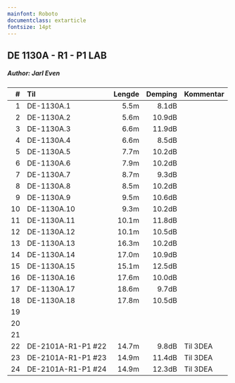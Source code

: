 ```yaml
---
mainfont: Roboto
documentclass: extarticle
fontsize: 14pt
---
```


## DE 1130A - R1 - P1   LAB
##### Author: Jarl Even

|  #  |        Til       |Lengde|Demping|Kommentar|
|----:|:-----------------|-----:|------:|:--------|
|    1|DE-1130A.1        |  5.5m|  8.1dB|         |
|    2|DE-1130A.2        |  5.6m| 10.9dB|         |
|    3|DE-1130A.3        |  6.6m| 11.9dB|         |
|    4|DE-1130A.4        |  6.6m|  8.5dB|         |
|    5|DE-1130A.5        |  7.7m| 10.2dB|         |
|    6|DE-1130A.6        |  7.9m| 10.2dB|         |
|    7|DE-1130A.7        |  8.7m|  9.3dB|         |
|    8|DE-1130A.8        |  8.5m| 10.2dB|         |
|    9|DE-1130A.9        |  9.5m| 10.6dB|         |
|   10|DE-1130A.10       |  9.3m| 10.2dB|         |
|   11|DE-1130A.11       | 10.1m| 11.8dB|         |
|   12|DE-1130A.12       | 10.1m| 10.5dB|         |
|   13|DE-1130A.13       | 16.3m| 10.2dB|         |
|   14|DE-1130A.14       | 17.0m| 10.9dB|         |
|   15|DE-1130A.15       | 15.1m| 12.5dB|         |
|   16|DE-1130A.16       | 17.6m| 10.0dB|         |
|   17|DE-1130A.17       | 18.6m|  9.7dB|         |
|   18|DE-1130A.18       | 17.8m| 10.5dB|         |
|   19|                  |      |       |         |
|   20|                  |      |       |         |
|   21|                  |      |       |         |
|   22|DE-2101A-R1-P1 #22| 14.7m|  9.8dB|Til 3DEA |
|   23|DE-2101A-R1-P1 #23| 14.9m| 11.4dB|Til 3DEA |
|   24|DE-2101A-R1-P1 #24| 14.9m| 12.3dB|Til 3DEA |
